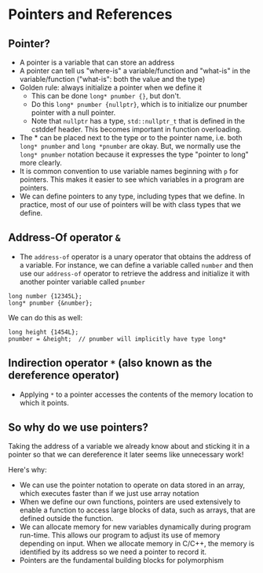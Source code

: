 # Pointers and References

## Pointer?

* A pointer is a variable that can store an address
* A pointer can tell us "where-is" a variable/function and "what-is" in the variable/function ("what-is": both the value and the type)
* Golden rule: always initialize a pointer when we define it
    * This can be done `long* pnumber {}`, but don't.
    * Do this `long* pnumber {nullptr}`, which is to initialize our pnumber pointer with a null pointer.
    * Note that `nullptr` has a type, `std::nullptr_t` that is defined in the cstddef header. This becomes important in function overloading.
* The * can be placed next to the type or to the pointer name, i.e. both `long* pnumber` and `long *pnumber` are okay.  But, we normally use the `long* pnumber` notation because it expresses the type "pointer to long" more clearly.
* It is common convention to use variable names beginning with `p` for pointers.  This makes it easier to see which variables in a program are pointers.
* We can define pointers to any type, including types that we define.  In practice, most of our use of pointers will be with class types that we define.

## Address-Of operator `&`

* The `address-of` operator is a unary operator that obtains the address of a variable. For instance, we can define a variable called `number` and then use our `address-of` operator to retrieve the address and initialize it with another pointer variable called `pnumber`

```
long number {12345L};
long* pnumber {&number};
```

We can do this as well:

```
long height {1454L};
pnumber = &height;  // pnumber will implicitly have type long*
```

## Indirection operator `*` (also known as the dereference operator)

* Applying `*` to a pointer accesses the contents of the memory location to which it points.

## So why do we use pointers?

Taking the address of a variable we already know about and sticking it in a pointer so that we can dereference it later seems like unnecessary work!

Here's why:

* We can use the pointer notation to operate on data stored in an array, which executes faster than if we just use array notation
* When we define our own functions, pointers are used extensively to enable a function to access large blocks of data, such as arrays, that are defined outside the function.
* We can allocate memory for new variables dynamically during program run-time.  This allows our program to adjust its use of memory depending on input.  When we allocate memory in C/C++, the memory is identified by its address so we need a pointer to record it.
* Pointers are the fundamental building blocks for polymorphism
